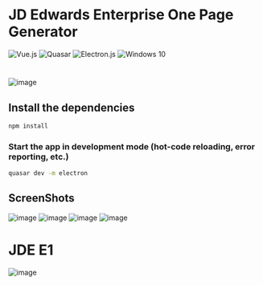 # JD Edwards Enterprise One Page Generator
![Vue.js](https://img.shields.io/badge/vuejs-%2335495e.svg?style=for-the-badge&logo=vuedotjs&logoColor=%234FC08D) ![Quasar](https://img.shields.io/badge/Quasar-16B7FB?style=for-the-badge&logo=quasar&logoColor=black) ![Electron.js](https://img.shields.io/badge/Electron-191970?style=for-the-badge&logo=Electron&logoColor=white)
![Windows 10](https://img.shields.io/badge/Windows-0078D6?style=for-the-badge&logo=windows&logoColor=white)
#

![image](https://user-images.githubusercontent.com/37814393/130219830-84c168d7-652d-4de4-b82f-443319e488f8.png)
## Install the dependencies
```bash
npm install
```

### Start the app in development mode (hot-code reloading, error reporting, etc.)
```bash
quasar dev -m electron
```
## ScreenShots
![image](https://user-images.githubusercontent.com/37814393/130219551-2d84250a-f305-4966-9e40-19441dbc8a4f.png) 
![image](https://user-images.githubusercontent.com/37814393/130220649-8e721ae2-84f0-406c-b5de-9f0161fa1c60.png) 
![image](https://user-images.githubusercontent.com/37814393/130220687-f1c6bd20-f113-4ad2-8646-89020e7ab505.png) 
![image](https://user-images.githubusercontent.com/37814393/130220715-90d9afde-aa51-41f7-8162-45dac1e7a2ff.png) 
# JDE E1
![image](https://user-images.githubusercontent.com/37814393/130220934-b97c1c3a-8216-4820-879f-f015b29812f3.png)
#
